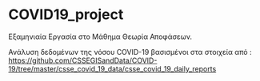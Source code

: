 # COVID19_project

Εξαμηνιαία Εργασία στο Μάθημα Θεωρία Αποφάσεων.

Ανάλυση δεδομένων της νόσου COVID-19 βασισμένοι στα στοιχεία από : 
https://github.com/CSSEGISandData/COVID-19/tree/master/csse_covid_19_data/csse_covid_19_daily_reports
